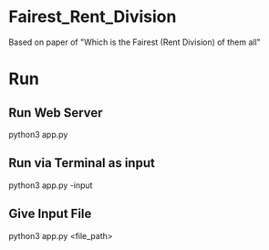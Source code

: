 # Fairest_Rent_Division
Based on paper of "Which is the Fairest (Rent Division) of them all"

# Run
## Run Web Server
python3 app.py

## Run via Terminal as input
python3 app.py -input

## Give Input File
python3 app.py <file_path>

